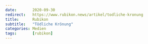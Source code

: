 ```yaml
---
date:       2020-09-30
redirect:   https://www.rubikon.news/artikel/todliche-kronung
title:      Rubikon
subtitle:   "Tödliche Krönung"
categories: Medien
tags:       [rubikon]
---
```


